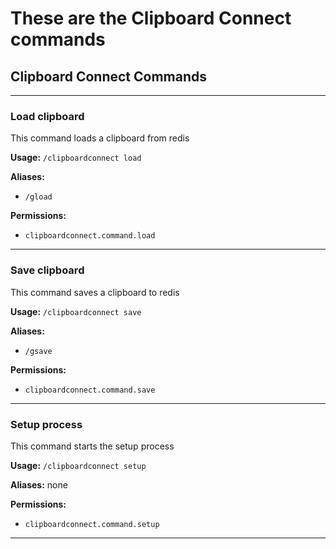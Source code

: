 # These are the Clipboard Connect commands
## Clipboard Connect Commands

---
### Load clipboard

This command loads a clipboard from redis

**Usage:** `/clipboardconnect load`

**Aliases:** 
- `/gload`

**Permissions:**
- `clipboardconnect.command.load`

---
### Save clipboard

This command saves a clipboard to redis

**Usage:** `/clipboardconnect save`

**Aliases:**
- `/gsave`

**Permissions:**
- `clipboardconnect.command.save`

---
### Setup process

This command starts the setup process

**Usage:** `/clipboardconnect setup`

**Aliases:** none

**Permissions:**
- `clipboardconnect.command.setup`

---